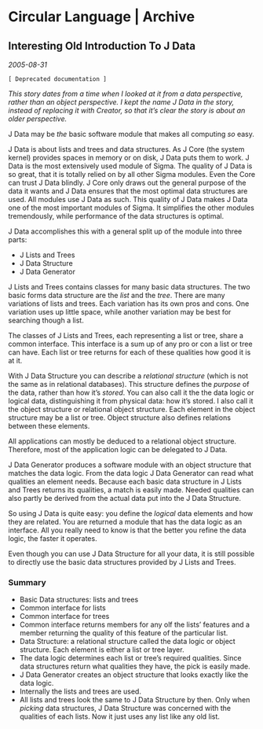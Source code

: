 ﻿Circular Language | Archive
===========================

Interesting Old Introduction To J Data
--------------------------------------

*2005-08-31*

`[ Deprecated documentation ]`

*This story dates from a time when I looked at it from a data perspective, rather than an object perspective. I kept the name J Data in the story, instead of replacing it with Creator, so that it’s clear the story is about an older perspective.*

J Data may be *the* basic software module that makes all computing *so* easy.

J Data is about lists and trees and data structures. As J Core (the system kernel) provides spaces in memory or on disk, J Data puts them to work. J Data is the most extensively used module of Sigma. The quality of J Data is so great, that it is totally relied on by all other Sigma modules. Even the Core can trust J Data blindly. J Core only draws out the general purpose of the data it wants and J Data ensures that the most optimal data structures are used. All modules use J Data as such. This quality of J Data makes J Data one of the most important modules of Sigma. It simplifies the other modules tremendously, while performance of the data structures is optimal.

J Data accomplishes this with a general split up of the module into three parts:

- J Lists and Trees
- J Data Structure
- J Data Generator

J Lists and Trees contains classes for many basic data structures. The two basic forms data structure are the *list* and the *tree*. There are many variations of lists and trees. Each variation has its own pros and cons. One variation uses up little space, while another variation may be best for searching though a list.

The classes of J Lists and Trees, each representing a list or tree, share a common interface. This interface is a sum up of any pro or con a list or tree can have. Each list or tree returns for each of these qualities how good it is at it.

With J Data Structure you can describe a *relational structure* (which is not the same as in relational databases). This structure defines the *purpose* of the data, rather than how it’s *stored*. You can also call it the the data logic or logical data, distinguishing it from physical data: how it’s stored. I also call it the object structure or relational object structure. Each element in the object structure may be a list or tree. Object structure also defines relations between these elements.

All applications can mostly be deduced to a relational object structure. Therefore, most of the application logic can be delegated to J Data.

J Data Generator produces a software module with an object structure that matches the data logic. From the data logic J Data Generator can read what qualities an element needs. Because each basic data structure in J Lists and Trees returns its qualities, a match is easily made. Needed qualities can also partly be derived from the actual data put into the J Data Structure.

So using J Data is quite easy: you define the *logical* data elements and how they are related. You are returned a module that has the data logic as an interface. All you really need to know is that the better you refine the data logic, the faster it operates.

Even though you can use J Data Structure for all your data, it is still possible to directly use the basic data structures provided by J Lists and Trees.

### Summary

- Basic Data structures: lists and trees
- Common interface for lists
- Common interface for trees
- Common interface returns members for any olf the lists’ features and a member returning the quality of this feature of the particular list.
- Data Structure: a relational structure called the data logic or object structure. Each element is either a list or tree layer.
- The data logic determines each list or tree’s required qualities. Since data structures return what qualities they have, the pick is easily made.
- J Data Generator creates an object structure that looks exactly like the data logic.
- Internally the lists and trees are used.
- All lists and trees look the same to J Data Structure by then. Only when *picking* data structures, J Data Structure was concerned with the qualities of each lists. Now it just uses any list like any old list.